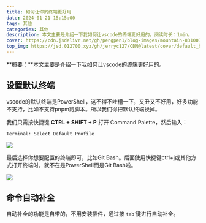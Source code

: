 ```yaml
---
title: 如何让你的终端更好用
date: 2024-01-21 15:15:00
tags: 其他
categories: 其他
description: 本文主要是介绍一下我如何让vscode的终端更好用的。阅读时长：1min。
cover: https://cdn.jsdelivr.net/gh/pengpen1/blog-images/mountain-8310076_1280.jpg
top_img: https://jsd.012700.xyz/gh/jerryc127/CDN@latest/cover/default_bg.png
---
```

**概要：**本文主要是介绍一下我如何让vscode的终端更好用的。

## 设置默认终端

vscode的默认终端是PowerShell，这不得不吐槽一下，又丑又不好用，好多功能不支持，比如不支持pnpm跑脚本。所以我们得把默认终端换掉。

我们只需按快捷键 **CTRL + SHIFT + P** 打开 Command Palette，然后输入：

```shell
Terminal: Select Default Profile
```

![](https://cdn.jsdelivr.net/gh/pengpen1/blog-images/20240121175032.png)

最后选择你想要配置的终端即可，比如Git Bash。后面使用快捷键ctrl+j或其他方式打开终端时，就不在是PowerShell而是Git Bash啦。

![](https://cdn.jsdelivr.net/gh/pengpen1/blog-images/20240121175139.png)



## 命令自动补全

自动补全的功能是自带的，不用安装插件，通过按 `tab` 键进行自动补全。



